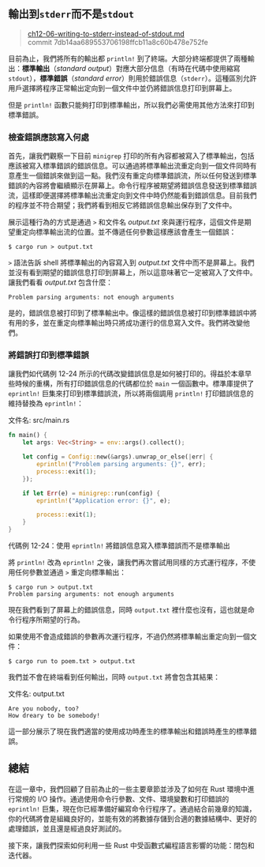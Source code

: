 ## 輸出到`stderr`而不是`stdout`

> [ch12-06-writing-to-stderr-instead-of-stdout.md](https://github.com/rust-lang/book/blob/master/second-edition/src/ch12-06-writing-to-stderr-instead-of-stdout.md)
> <br>
> commit 7db14aa689553706198ffcb11a8c60b478e752fe

目前為止，我們將所有的輸出都 `println!` 到了終端。大部分終端都提供了兩種輸出：**標準輸出**（*standard output*）對應大部分信息（有時在代碼中使用縮寫 `stdout`），**標準錯誤**（*standard error*）則用於錯誤信息（`stderr`）。這種區別允許用戶選擇將程序正常輸出定向到一個文件中並仍將錯誤信息打印到屏幕上。

但是 `println!` 函數只能夠打印到標準輸出，所以我們必需使用其他方法來打印到標準錯誤。

### 檢查錯誤應該寫入何處

首先，讓我們觀察一下目前 `minigrep` 打印的所有內容都被寫入了標準輸出，包括應該被寫入標準錯誤的錯誤信息。可以通過將標準輸出流重定向到一個文件同時有意產生一個錯誤來做到這一點。我們沒有重定向標準錯誤流，所以任何發送到標準錯誤的內容將會繼續顯示在屏幕上。命令行程序被期望將錯誤信息發送到標準錯誤流，這樣即便選擇將標準輸出流重定向到文件中時仍然能看到錯誤信息。目前我們的程序並不符合期望；我們將看到相反它將錯誤信息輸出保存到了文件中。

展示這種行為的方式是通過 `>` 和文件名 *output.txt* 來與運行程序，這個文件是期望重定向標準輸出流的位置。並不傳遞任何參數這樣應該會產生一個錯誤：

```text
$ cargo run > output.txt
```

`>` 語法告訴 shell 將標準輸出的內容寫入到 *output.txt* 文件中而不是屏幕上。我們並沒有看到期望的錯誤信息打印到屏幕上，所以這意味著它一定被寫入了文件中。讓我們看看 *output.txt* 包含什麼：

```text
Problem parsing arguments: not enough arguments
```

是的，錯誤信息被打印到了標準輸出中。像這樣的錯誤信息被打印到標準錯誤中將有用的多，並在重定向標準輸出時只將成功運行的信息寫入文件。我們將改變他們。

### 將錯誤打印到標準錯誤

讓我們如代碼例 12-24 所示的代碼改變錯誤信息是如何被打印的。得益於本章早些時候的重構，所有打印錯誤信息的代碼都位於 `main` 一個函數中。標準庫提供了 `eprintln!` 巨集來打印到標準錯誤流，所以將兩個調用 `println!` 打印錯誤信息的維持替換為 `eprintln!`：

<span class="filename">文件名: src/main.rs</span>

```rust
fn main() {
    let args: Vec<String> = env::args().collect();

    let config = Config::new(&args).unwrap_or_else(|err| {
        eprintln!("Problem parsing arguments: {}", err);
        process::exit(1);
    });

    if let Err(e) = minigrep::run(config) {
        eprintln!("Application error: {}", e);

        process::exit(1);
    }
}
```

<span class="caption">代碼例 12-24：使用 `eprintln!` 將錯誤信息寫入標準錯誤而不是標準輸出</span>

將 `println!` 改為 `eprintln!` 之後，讓我們再次嘗試用同樣的方式運行程序，不使用任何參數並通過 `>` 重定向標準輸出：

```text
$ cargo run > output.txt
Problem parsing arguments: not enough arguments
```

現在我們看到了屏幕上的錯誤信息，同時 `output.txt` 裡什麼也沒有，這也就是命令行程序所期望的行為。

如果使用不會造成錯誤的參數再次運行程序，不過仍然將標準輸出重定向到一個文件：

```text
$ cargo run to poem.txt > output.txt
```

我們並不會在終端看到任何輸出，同時 `output.txt` 將會包含其結果：

<span class="filename">文件名: output.txt</span>

```text
Are you nobody, too?
How dreary to be somebody!
```

這一部分展示了現在我們適當的使用成功時產生的標準輸出和錯誤時產生的標準錯誤。

## 總結

在這一章中，我們回顧了目前為止的一些主要章節並涉及了如何在 Rust 環境中進行常規的 I/O 操作。通過使用命令行參數、文件、環境變數和打印錯誤的 `eprintln!` 巨集，現在你已經準備好編寫命令行程序了。通過結合前幾章的知識，你的代碼將會是組織良好的，並能有效的將數據存儲到合適的數據結構中、更好的處理錯誤，並且還是經過良好測試的。

接下來，讓我們探索如何利用一些 Rust 中受函數式編程語言影響的功能：閉包和迭代器。